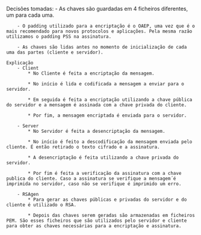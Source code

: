 Decisões tomadas:
        - As chaves são guardadas em 4 ficheiros diferentes, um para cada uma.

        - O padding utilizado para a encriptação é o OAEP, uma vez que é o mais recomendado para novos protocolos e aplicações. Pela mesma razão utilizamos o padding PSS na assinatura.

        - As chaves são lidas antes no momento de inicialização de cada uma das partes (cliente e servidor).

    Explicação
        - Client
        	* No Cliente é feita a encriptação da mensagem.

        	* No início é lida e codificada a mensagem a enviar para o servidor.

        	* Em seguida é feita a encriptação utilizando a chave pública do servidor e a mensagem é assinada com a chave privada do cliente.

        	* Por fim, a mensagem encriptada é enviada para o servidor.

        - Server
        	* No Servidor é feita a desencriptação da mensagem.

        	* No início é feito a descodificação da mensagem enviada pelo cliente. É então retirado o texto cifrado e a assinatura.

        	* A desencriptação é feita utilizando a chave privada do servidor.

        	* Por fim é feita a verificação da assinatura com a chave publica do cliente. Caso a assinatura se verifique a mensagem´é imprimida no servidor, caso não se verifique é imprimido um erro.

        - RSAgen
        	* Para gerar as chaves públicas e privadas do servidor e do cliente é utilizado o RSA.

        	* Depois das chaves serem geradas são armazenadas em ficheiros PEM. São esses ficheiros que são utilizados pelo servidor e cliente para obter as chaves necessárias para a encriptação e assinatura.
